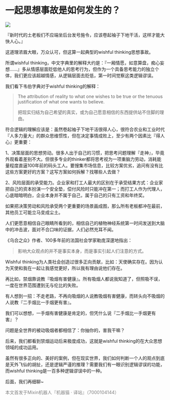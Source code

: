 # 一起思想事故是如何发生的？


![](https://doraemonj.github.io/pics/boss_and_leader.jpeg)

『新时代的土老板们不应端坐后台发号施令，应该卷起袖子下地干活，这样才能大快人心。』

这道理浓眉大眼，万众认可，但这算一起典型的wishful thinking思想事故。

所谓wishful thinking，中文字典里的解释大约是：『一厢情愿，如意算盘，痴心妄想……』多从情感层面贬低他人的思考行为，但作为一个具备思考能力的独立个体，我们更应该超越情感，从逻辑层面去贬低，第一时间觉察这类逻辑谬误。

我们看下韦伯字典对于wishful thinking的解释：

>   The attribution of reality to what one wishes to be true or the tenuous justification of what one wants to believe.
>
>   把现实归结为自己希望的真实，或为自己愿意相信的东西提供站不住脚的理由。

符合逻辑的理解应该是：虽然卷起袖子下地干活很得人心，很符合农业和工业时代『人多力量大』的群众思维惯性，但在决定事情成败上，至少有两个因素比『得人心』更重要：

1、决策层面的思想劳动。很多人出于自己的习惯，把思考问题理解『走神』，毕竟外观看着差别不大。但很多专业的thinker都将思考视为一项重脑力劳动，消耗能量程度直逼100年前的码头工人。要搜集市场信息，比较方案优劣，追问有没有比这些方案更好的方案？这写方案如何拆解？找哪些人去做？

2、风险层面的承受能力。企业家和打工人最大的区别在于承受结果方式：企业家把自己的资本扮演一个安全垫，偿付风险时只能冲在第一；而打工人作为代理人，心底暗暗明白，企业本身并不属于自己，属于自己的只有工资和年终奖。

如果把决策劳动和风险承受两个更重要的场景画成图，那么所有老板都冲在最前，其他员工可能立马变成尘土。

人们更愿意相信自己眼睛所看到的，相信自己的植物神经系统第一时间发送到大脑中的冲击波，面对不合口味的证据，人们必然充耳不闻。

《乌合之众》作者、100多年前的法国社会学家勒庞深邃地指出：

>   影响大众观点的并不是事实本身，而是事实引起人们注意的方式。

Wishful thinking为人类社会创造过很多正向贡献，比如：天使确实存在。因为认为天使和我在一起让我感觉更好，所以我有理由说他们存在。

再比如，禁烟靠说教『吸烟有害健康』。所有吸烟人都说我知道了，但照吸不误，一度在世界范围遭到无与伦比的失败。

有人想到一招：不走老路，不再向吸烟的人说教吸烟有害健康，而转头向不吸烟的人说教『二手烟比一手烟更有害』。

我们可以想想，一手烟有害健康是肯定的，但凭什么说『二手烟比一手烟更有害』？

问题是全世界的被动吸烟者都相信了：你抽你的，害我干嘛？

后来，我们都看到禁烟运动后来极度成功，这就是wishful thinking的在大众思想领域的成功运用。

虽然有很多正向的、美好的案例，但在现实世界，我们如何判断一个人的观点到底是天外飞仙的胡扯，还是逻辑严谨的推理？需要我们有一眼识别逻辑谬误的功能，而wishful thinking是一百多种逻辑谬误中的一种。

后面，我们再细聊~

<font color='grey'> 本文首发于Mixin机器人『机器猫 · 译站』（7000104144）</font>


